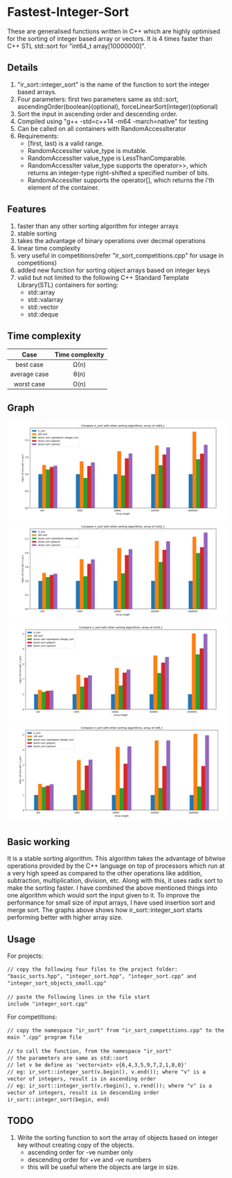 # Fastest-Integer-Sort
These are generalised functions written in C++ which are highly optimised for the sorting of integer based array or vectors. It is 4 times faster than C++ STL std::sort for "int64_t array[10000000]".


Details
----------------------------------
1. "ir_sort::integer_sort" is the name of the function to sort the integer based arrays.
2. Four parameters: first two parameters same as std::sort, ascendingOrder(boolean)(optional), forceLinearSort(integer)(optional)
3. Sort the input in ascending order and descending order.
4. Compiled using "g++ -std=c++14 -m64 -march=native" for testing
5. Can be called on all containers with RandomAccessIterator
6. Requirements:
    * [first, last) is a valid range.
    * RandomAccessIter value_type is mutable.
    * RandomAccessIter value_type is LessThanComparable.
    * RandomAccessIter value_type supports the operator>>, which returns an integer-type right-shifted a specified number of bits.
    * RandomAccessIter supports the operator[], which returns the i'th element of the container.


Features
----------------------------------
1. faster than any other sorting algorithm for integer arrays
2. stable sorting
3. takes the advantage of binary operations over decimal operations
4. linear time complexity
5. very useful in competitions(refer "ir_sort_competitions.cpp" for usage in competitions)
6. added new function for sorting object arrays based on integer keys
7. valid but not limited to the following C++ Standard Template Library(STL) containers for sorting:
    * std::array
    * std::valarray
    * std::vector
    * std::deque


Time complexity
----------------------------------
| Case         | Time complexity |
|:------------:|:---------------:|
| best case    | Ω(n)            |
| average case | θ(n)            |
| worst case   | O(n)            |


Graph
----------------------------------
![Speed Comparison, int64_t](https://raw.githubusercontent.com/fenilgmehta/Fastest-Integer-Sort/master/graphs_and_analysis/all_comparisons/rawData_int64_t/Figure_1_int64_t.png)
![Speed Comparison, int32_t](https://raw.githubusercontent.com/fenilgmehta/Fastest-Integer-Sort/master/graphs_and_analysis/all_comparisons/rawData_int32_t/Figure_1_int32_t.png)
![Speed Comparison, int16_t](https://raw.githubusercontent.com/fenilgmehta/Fastest-Integer-Sort/master/graphs_and_analysis/all_comparisons/rawData_int16_t/Figure_1_int16_t.png)
![Speed Comparison, int8_t](https://raw.githubusercontent.com/fenilgmehta/Fastest-Integer-Sort/master/graphs_and_analysis/all_comparisons/rawData_int8_t/Figure_1_int8_t.png)


Basic working
----------------------------------
It is a stable sorting algorithm.
This algorithm takes the advantage of bitwise operations provided by the C++ language on top of processors which run at a very high speed as compared to the other operations like addition, subtraction, multiplication, division, etc. Along with this, it uses radix sort to make the sorting faster.
I have combined the above mentioned things into one algorithm which would sort the input given to it. To improve the performance for small size of input arrays, I have used insertion sort and merge sort.
The graphs above shows how ir_sort::integer_sort starts performing better with higher array size.


Usage
----------------------------------
For projects:
```
// copy the following four files to the project folder: "basic_sorts.hpp", "integer_sort.hpp", "integer_sort.cpp" and "integer_sort_objects_small.cpp"

// paste the following lines in the file start
include "integer_sort.cpp"
```

For competitions:
```
// copy the namespace "ir_sort" from "ir_sort_competitions.cpp" to the main ".cpp" program file

// to call the function, from the namespace "ir_sort"
// the parameters are same as std::sort
// let v be define as 'vector<int> v{6,4,3,5,9,7,2,1,8,0}'
// eg: ir_sort::integer_sort(v.begin(), v.end()); where "v" is a vector of integers, result is in ascending order
// eg: ir_sort::integer_sort(v.rbegin(), v.rend()); where "v" is a vector of integers, result is in descending order
ir_sort::integer_sort(begin, end)
```


TODO
----------------------------------
1. Write the sorting function to sort the array of objects based on integer key without creating copy of the objects.
    * ascending order for -ve number only
    * descending order for +ve and -ve numbers
    * this will be useful where the objects are large in size.
